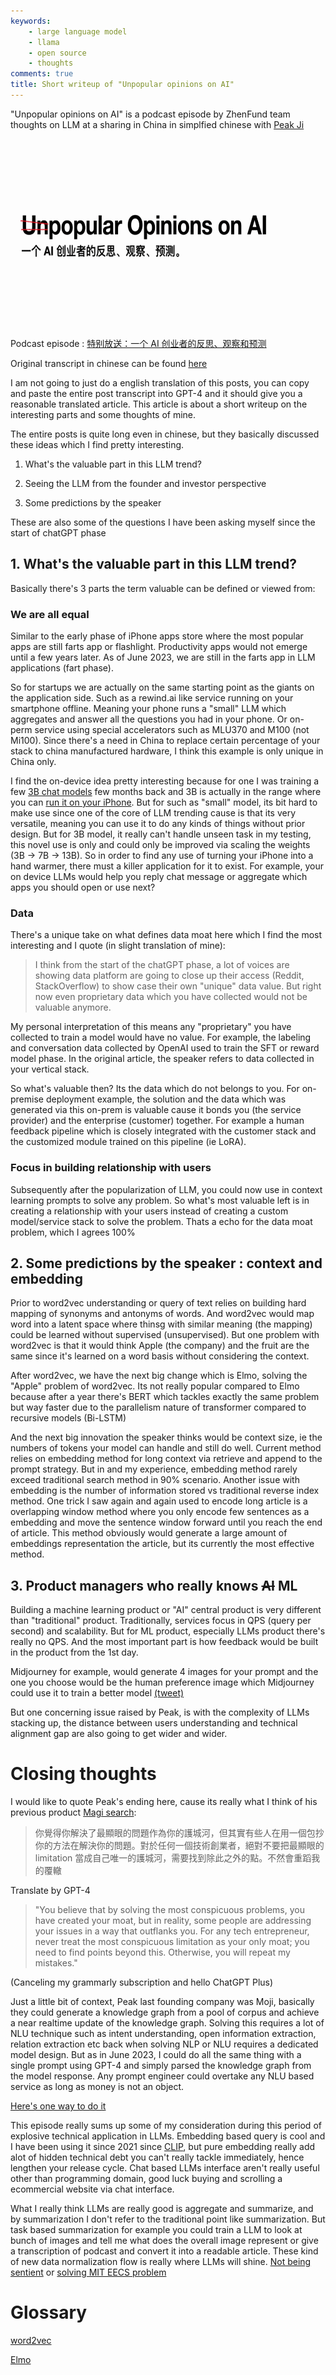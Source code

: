 ```yaml
---
keywords:
    - large language model
    - llama
    - open source
    - thoughts
comments: true
title: Short writeup of "Unpopular opinions on AI"
---
```


"Unpopular opinions on AI" is a podcast episode by ZhenFund team thoughts on LLM at a sharing in China in simplfied chinese with [Peak Ji](https://www.forbes.com/sites/russellflannery/2013/03/19/forbes-china-30-under-30-list-ji-yichaos-mammoth-ambitions/?sh=75076c5c3483)

<p align="center">
<img src="https://github.com/theblackcat102/theblackcat102.github.io/blob/master/images/df80a7555e4242ce8e7b5b0457bb9fb5.png?raw=true" height=300 stylesheet="center">
</p>


Podcast episode : [特别放送：一个 AI 创业者的反思、观察和预测](https://podcasts.apple.com/tw/podcast/%E7%89%B9%E5%88%AB%E6%94%BE%E9%80%81-%E4%B8%80%E4%B8%AA-ai-%E5%88%9B%E4%B8%9A%E8%80%85%E7%9A%84%E5%8F%8D%E6%80%9D-%E8%A7%82%E5%AF%9F%E5%92%8C%E9%A2%84%E6%B5%8B/id1689996400?i=1000617571314&l=en)

Original transcript in chinese can be found [here](https://www.facebook.com/hinet/posts/pfbid02E5rWmzuFWHpNiXDf2co14EDDeKVtY24StU4GUm4msDoY3kkP9pRQUgpf3SnPAEsjl)

I am not going to just do a english translation of this posts, you can copy and paste the entire post transcript into GPT-4 and it should give you a reasonable translated article. This article is about a short writeup on the interesting parts and some thoughts of mine.

The entire posts is quite long even in chinese, but they basically discussed these ideas which I find pretty interesting.

1. What's the valuable part in this LLM trend?

2. Seeing the LLM from the founder and investor perspective

3. Some predictions by the speaker

These are also some of the questions I have been asking myself since the start of chatGPT phase

## 1. What's the valuable part in this LLM trend?

Basically there's 3 parts the term valuable can be defined or viewed from:

### We are all equal

Similar to the early phase of iPhone apps store where the most popular apps are still farts app or flashlight. Productivity apps would not emerge until a few years later. As of June 2023, we are still in the farts app in LLM applications (fart phase). 

So for startups we are actually on the same starting point as the giants on the application side. Such as a rewind.ai like service running on your smartphone offline. Meaning your phone runs a "small" LLM which aggregates and answer all the questions you had in your phone. Or on-perm service using special accelerators such as MLU370 and M100 (not Mi100). Since there's a need in China to replace certain percentage of your stack to china manufactured hardware, I think this example is only unique in China only.

I find the on-device idea pretty interesting because for one I was training a few [3B chat models](https://huggingface.co/ikala/bloom-zh-3b-chat) few months back and 3B is actually in the range where you can [run it on your iPhone](https://twitter.com/togethercompute/status/1660767722073128960). But for such as "small" model, its bit hard to make use since one of the core of LLM trending cause is that its very versatile, meaning you can use it to do any kinds of things without prior design. But for 3B model, it really can't handle unseen task in my testing, this novel use is only and could only be improved via scaling the weights (3B -> 7B -> 13B). So in order to find any use of turning your iPhone into a hand warmer, there must a killer application for it to exist. For example, your on device LLMs would help you reply chat message or aggregate which apps you should open or use next?

### Data

There's a unique take on what defines data moat here which I find the most interesting and I quote (in slight translation of mine):

> I think from the start of the chatGPT phase, a lot of voices are showing data platform are going to close up their access (Reddit, StackOverflow) to show case their own "unique" data value. But right now even proprietary data which you have collected would not be valuable anymore. 

My personal interpretation of this means any "proprietary" you have collected to train a model would have no value. For example, the labeling and conversation data collected by OpenAI used to train the SFT or reward model phase. In the original article, the speaker refers to data collected in your vertical stack. 

So what's valuable then? Its the data which do not belongs to you. For on-premise deployment example, the solution and the data which was generated via this on-prem is valuable cause it bonds you (the service provider) and the enterprise (customer) together. For example a human feedback pipeline which is closely integrated with the customer stack and the customized module trained on this pipeline (ie LoRA).

### Focus in building relationship with users 

Subsequently after the popularization of LLM, you could now use in context learning prompts to solve any problem. So what's most valuable left is in creating a relationship with your users instead of creating a custom model/service stack to solve the problem. Thats a echo for the data moat problem, which I agrees 100%

## 2. Some predictions by the speaker : context and embedding

Prior to word2vec understanding or query of text relies on building hard mapping of synonyms and antonyms of words. And word2vec would map word into a latent space where thinsg with similar meaning (the mapping) could be learned without supervised (unsupervised). But one problem with word2vec is that it would think Apple (the company) and the fruit are the same since it's learned on a word basis without considering the context. 

After word2vec, we have the next big change which is Elmo, solving the "Apple" problem of word2vec. Its not really popular compared to Elmo because after a year there's BERT which tackles exactly the same problem but way faster due to the parallelism nature of transformer compared to recursive models (Bi-LSTM)

And the next big innovation the speaker thinks would be context size, ie the numbers of tokens your model can handle and still do well. Current method relies on embedding method for long context via retrieve and append to the prompt strategy. But in and my experience, embedding method rarely exceed traditional search method in 90% scenario. Another issue with embedding is the number of information stored vs traditional reverse index method. One trick I saw again and again used to encode long article is a overlapping window method where you only encode few sentences as a embedding and move the sentence window forward until you reach the end of article. This method obviously would generate a large amount of embeddings representation the article, but its currently the most effective method.

## 3. Product managers who really knows ~~AI~~ ML

Building a machine learning product or "AI" central product is very different than "traditional" product. Traditionally, services focus in QPS (query per second) and scalability. But for ML product, especially LLMs product there's really no QPS. And the most important part is how feedback would be built in the product from the 1st day.

Midjourney for example, would generate 4 images for your prompt and the one you choose would be the human preference image which Midjourney could use it to train a better model [(tweet)](https://twitter.com/sergeykarayev/status/1643284067117580288)

But one concerning issue raised by Peak, is with the complexity of LLMs stacking up, the distance between users understanding and technical alignment gap are also going to get wider and wider.

# Closing thoughts

I would like to quote Peak's ending here, cause its really what I think of his previous product [Magi search](https://magi.com): 

> 你覺得你解決了最顯眼的問題作為你的護城河，但其實有些人在用一個包抄你的方法在解決你的問題。對於任何一個技術創業者，絕對不要把最顯眼的 limitation 當成自己唯一的護城河，需要找到除此之外的點。不然會重蹈我的覆轍

Translate by GPT-4

> "You believe that by solving the most conspicuous problems, you have created your moat, but in reality, some people are addressing your issues in a way that outflanks you. For any tech entrepreneur, never treat the most conspicuous limitation as your only moat; you need to find points beyond this. Otherwise, you will repeat my mistakes."

(Canceling my grammarly subscription and hello ChatGPT Plus)

Just a little bit of context, Peak last founding company was Moji, basically they could generate a knowledge graph from a pool of corpus and achieve a near realtime update of the knowledge graph. Solving this requires a lot of NLU technique such as intent understanding, open information extraction, relation extraction etc back when solving NLP or NLU requires a dedicated model design. But as in June 2023, I could do all the same thing with a single prompt using GPT-4 and simply parsed the knowledge graph from the model response. Any prompt engineer could overtake any NLU based service as long as money is not an object.

[Here's one way to do it](https://neo4j.com/developer-blog/chatgpt-4-knowledge-graph-from-video-transcripts/)

This episode really sums up some of my consideration during this period of explosive technical application in LLMs. Embedding based query is cool and I have been using it since 2021 since [CLIP](https://github.com/openai/CLIP), but pure embedding really add alot of hidden technical debt you can't really tackle immediately, hence lengthen your release cycle. Chat based LLMs interface aren't really useful other than programming domain, good luck buying and scrolling a ecommercial website via chat interface. 

What I really think LLMs are really good is aggregate and summarize, and by summarization I don't refer to the traditional point like summarization. But task based summarization for example you could train a LLM to look at bunch of images and tell me what does the overall image represent or give a transcription of podcast and convert it into a readable article. These kind of new data normalization flow is really where LLMs will shine. [Not being sentient](https://news.ycombinator.com/item?id=35300012) or [solving MIT EECS problem](https://flower-nutria-41d.notion.site/No-GPT4-can-t-ace-MIT-b27e6796ab5a48368127a98216c76864)

# Glossary

[word2vec](https://www.kaggle.com/code/pierremegret/gensim-word2vec-tutorial)

[Elmo](https://towardsdatascience.com/elmo-why-its-one-of-the-biggest-advancements-in-nlp-7911161d44be)

